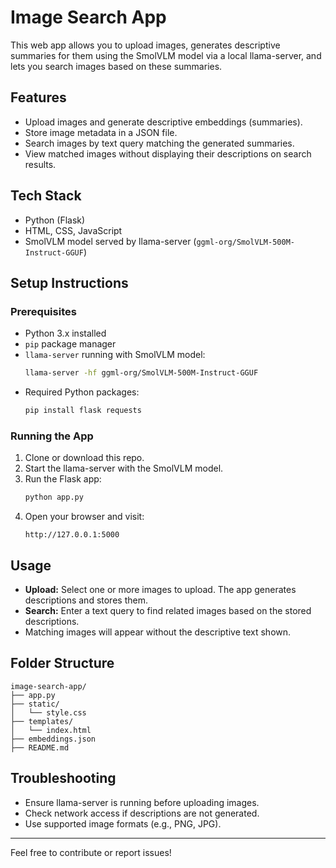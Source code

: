 
# Image Search App

This web app allows you to upload images, generates descriptive summaries for them using the SmolVLM model via a local llama-server, and lets you search images based on these summaries.

## Features

- Upload images and generate descriptive embeddings (summaries).
- Store image metadata in a JSON file.
- Search images by text query matching the generated summaries.
- View matched images without displaying their descriptions on search results.

## Tech Stack

- Python (Flask)
- HTML, CSS, JavaScript
- SmolVLM model served by llama-server (`ggml-org/SmolVLM-500M-Instruct-GGUF`)

## Setup Instructions

### Prerequisites

- Python 3.x installed
- `pip` package manager
- `llama-server` running with SmolVLM model:
  ```bash
  llama-server -hf ggml-org/SmolVLM-500M-Instruct-GGUF
  ```
- Required Python packages:
  ```bash
  pip install flask requests
  ```

### Running the App

1. Clone or download this repo.
2. Start the llama-server with the SmolVLM model.
3. Run the Flask app:
   ```bash
   python app.py
   ```
4. Open your browser and visit:
   ```
   http://127.0.0.1:5000
   ```

## Usage

- **Upload:** Select one or more images to upload. The app generates descriptions and stores them.
- **Search:** Enter a text query to find related images based on the stored descriptions.
- Matching images will appear without the descriptive text shown.

## Folder Structure

```
image-search-app/
├── app.py
├── static/
│   └── style.css
├── templates/
│   └── index.html
├── embeddings.json
├── README.md
```

## Troubleshooting

- Ensure llama-server is running before uploading images.
- Check network access if descriptions are not generated.
- Use supported image formats (e.g., PNG, JPG).

---

Feel free to contribute or report issues!
